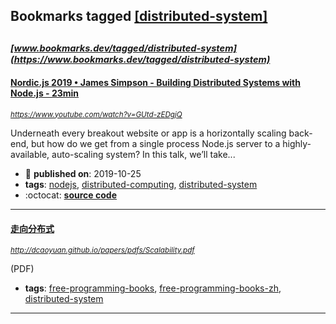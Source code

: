 ## Bookmarks tagged [[distributed-system]](https://www.bookmarks.dev/search?q=[distributed-system])

_<sup><sup>[www.bookmarks.dev/tagged/distributed-system](https://www.bookmarks.dev/tagged/distributed-system)</sup></sup>_
---
#### [Nordic.js 2019 • James Simpson - Building Distributed Systems with Node.js  - 23min](https://www.youtube.com/watch?v=GUtd-zEDgjQ)
_<sup>https://www.youtube.com/watch?v=GUtd-zEDgjQ</sup>_

Underneath every breakout website or app is a horizontally scaling back-end, but how do we get from a single process Node.js server to a highly-available, auto-scaling system? In this talk, we’ll take...
* :calendar: **published on**: 2019-10-25
* **tags**: [nodejs](../tagged/nodejs.md), [distributed-computing](../tagged/distributed-computing.md), [distributed-system](../tagged/distributed-system.md)
* :octocat: **[source code](https://github.com/goldfire/Building-Distributed-Systems-Node.js)**
---
#### [走向分布式](http://dcaoyuan.github.io/papers/pdfs/Scalability.pdf)
_<sup>http://dcaoyuan.github.io/papers/pdfs/Scalability.pdf</sup>_

(PDF)
* **tags**: [free-programming-books](../tagged/free-programming-books.md), [free-programming-books-zh](../tagged/free-programming-books-zh.md), [distributed-system](../tagged/distributed-system.md)
---
